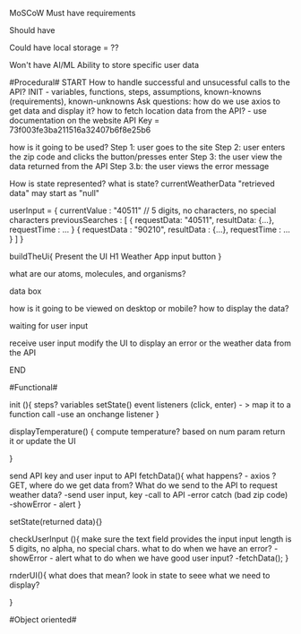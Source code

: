 MoSCoW
Must have
requirements

Should have

Could have
local storage = ??

Won't have
AI/ML
Ability to store specific user data


#Procedural#
START
How to handle successful and unsucessful calls to the API?
INIT - variables, functions, steps, assumptions, known-knowns (requirements), known-unknowns
Ask questions:
how do we use axios to get data and display it?
how to fetch location data from the API? - use documentation on the website
API Key = 73f003fe3ba211516a32407b6f8e25b6


how is it going to be used?
Step 1: user goes to the site
Step 2: user enters the zip code and clicks the button/presses enter
Step 3: the user view the data returned from the API
Step 3.b: the user views the error message

How is state represented? what is state?
currentWeatherData "retrieved data" may start as "null"

userInput = {
    currentValue : "40511" // 5 digits, no characters, no special characters
    previousSearches : [
        {
            requestData: "40511",
            resultData: {...},
            requestTime : ... 
        }
        {
            requestData : "90210",
            resultData : {...},
            requestTime : ... 
        }
    ]
}

buildTheUi{
Present the UI
H1 Weather App
input       button
}

what are our atoms, molecules, and organisms?

data box


how is it going to be viewed on desktop or mobile?
how to display the data?


waiting for user input

receive user input
modify the UI to display an error or the weather data from the API


END

#Functional#

init (){
    steps?
    variables
    setState()
    event listeners (click, enter) - > map it to a function call
    -use an onchange listener
}


displayTemperature() {
    compute temperature? based on num param
    return it or update the UI

}

send API key and user input to API
fetchData(){
    what happens?
    - axios ? GET, where do we get data from? What do we send to the API to request weather data?
    -send user input, key
    -call to API
    -error catch (bad zip code)
        -showError - alert
}

setState(returned data){}

checkUserInput (){
    make sure the text field provides the input
    input length is 5 digits, no alpha, no special chars.
    what to do when we have an error?
        -showError - alert
    what to do when we have good user input?
        -fetchData();
}

rnderUI(){
    what does that mean?
    look in state to seee what we need to display?

}

#Object oriented#